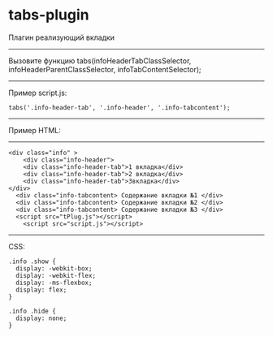 # tabs-plugin
Плагин реализующий вкладки
***
Вызовите функцию tabs(infoHeaderTabClassSelector, infoHeaderParentClassSelector, infoTabContentSelector);
***
Пример script.js:
```
tabs('.info-header-tab', '.info-header', '.info-tabcontent');
```
***
Пример HTML:
***
```
<div class="info" >
	<div class="info-header">
	<div class="info-header-tab">1 вкладка</div>
	<div class="info-header-tab">2 вкладка</div>
	<div class="info-header-tab">3вкладка</div>	
</div>
  <div class="info-tabcontent> Содержание вкладки №1 </div>
  <div class="info-tabcontent> Содержание вкладки №2 </div>
  <div class="info-tabcontent> Содержание вкладки №3 </div>
  <script src="tPlug.js"></script>
	<script src="script.js"></script>
```
***
CSS:
```
.info .show {
  display: -webkit-box;
  display: -webkit-flex;
  display: -ms-flexbox;
  display: flex;
}

.info .hide {
  display: none;
}
```


